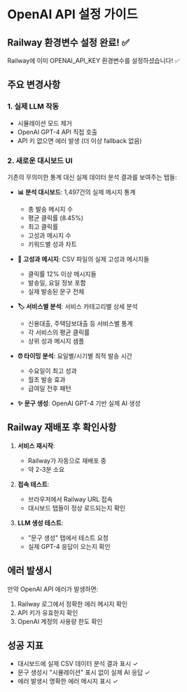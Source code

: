 # OpenAI API 설정 가이드

## Railway 환경변수 설정 완료! ✅

Railway에 이미 OPENAI_API_KEY 환경변수를 설정하셨습니다! ✅

## 주요 변경사항

### 1. 실제 LLM 작동
- 시뮬레이션 모드 제거
- OpenAI GPT-4 API 직접 호출
- API 키 없으면 에러 발생 (더 이상 fallback 없음)

### 2. 새로운 대시보드 UI
기존의 무의미한 통계 대신 실제 데이터 분석 결과를 보여주는 탭들:

- **📊 분석 대시보드**: 1,497건의 실제 메시지 통계
  - 총 발송 메시지 수
  - 평균 클릭률 (8.45%)
  - 최고 클릭률
  - 고성과 메시지 수
  - 키워드별 성과 차트

- **💬 고성과 메시지**: CSV 파일의 실제 고성과 메시지들
  - 클릭률 12% 이상 메시지들
  - 발송일, 요일 정보 포함
  - 실제 발송된 문구 전체

- **🏷️ 서비스별 분석**: 서비스 카테고리별 상세 분석
  - 신용대출, 주택담보대출 등 서비스별 통계
  - 각 서비스의 평균 클릭률
  - 상위 성과 메시지 샘플

- **⏰ 타이밍 분석**: 요일별/시기별 최적 발송 시간
  - 수요일이 최고 성과
  - 월초 발송 효과
  - 급여일 전후 패턴

- **✨ 문구 생성**: OpenAI GPT-4 기반 실제 AI 생성

## Railway 재배포 후 확인사항

1. **서비스 재시작**: 
   - Railway가 자동으로 재배포 중
   - 약 2-3분 소요

2. **접속 테스트**:
   - 브라우저에서 Railway URL 접속
   - 대시보드 탭들이 정상 로드되는지 확인

3. **LLM 생성 테스트**:
   - "문구 생성" 탭에서 테스트 요청
   - 실제 GPT-4 응답이 오는지 확인

## 에러 발생시

만약 OpenAI API 에러가 발생하면:
1. Railway 로그에서 정확한 에러 메시지 확인
2. API 키가 유효한지 확인
3. OpenAI 계정의 사용량 한도 확인

## 성공 지표

- 대시보드에 실제 CSV 데이터 분석 결과 표시 ✓
- 문구 생성시 "시뮬레이션" 표시 없이 실제 AI 응답 ✓
- 에러 발생시 명확한 에러 메시지 표시 ✓